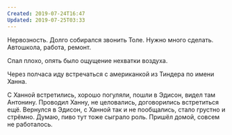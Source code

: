 ```yaml
---
Created: 2019-07-24T16:47
Updated: 2019-07-25T03:33
---
```

Нервозность. Долго собирался звонить Толе. Нужно много сделать. Автошкола, работа, ремонт.

Спал плохо, опять было ощущение нехватки воздуха.

Через полчаса иду встречаться с американкой из Тиндера по имени Ханна.

С Ханной встретились, хорошо погуляли, пошли в Эдисон, видел там Антонину. Проводил Ханну, не целовались, договорились встретиться ещё. Вернулся в Эдисон, с Ханной так и не пообщались, стало грустно и стрёмно. Думаю, пиво тут тоже сыграло роль. Пришёл домой, совсем не работалось.